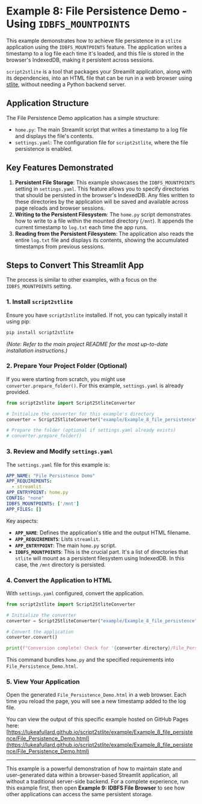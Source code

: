 # Example 8: File Persistence Demo - Using `IDBFS_MOUNTPOINTS`

This example demonstrates how to achieve file persistence in a `stlite` application using the `IDBFS_MOUNTPOINTS` feature. The application writes a timestamp to a log file each time it's loaded, and this file is stored in the browser's IndexedDB, making it persistent across sessions.

`script2stlite` is a tool that packages your Streamlit application, along with its dependencies, into an HTML file that can be run in a web browser using [stlite](https://github.com/whitphx/stlite), without needing a Python backend server.

## Application Structure

The File Persistence Demo application has a simple structure:

-   `home.py`: The main Streamlit script that writes a timestamp to a log file and displays the file's contents.
-   `settings.yaml`: The configuration file for `script2stlite`, where the file persistence is enabled.

## Key Features Demonstrated

1.  **Persistent File Storage**: This example showcases the `IDBFS_MOUNTPOINTS` setting in `settings.yaml`. This feature allows you to specify directories that should be persisted in the browser's IndexedDB. Any files written to these directories by the application will be saved and available across page reloads and browser sessions.
2.  **Writing to the Persistent Filesystem**: The `home.py` script demonstrates how to write to a file within the mounted directory (`/mnt`). It appends the current timestamp to `log.txt` each time the app runs.
3.  **Reading from the Persistent Filesystem**: The application also reads the entire `log.txt` file and displays its contents, showing the accumulated timestamps from previous sessions.

## Steps to Convert This Streamlit App

The process is similar to other examples, with a focus on the `IDBFS_MOUNTPOINTS` setting.

### 1. Install `script2stlite`

Ensure you have `script2stlite` installed. If not, you can typically install it using pip:

```bash
pip install script2stlite
```
*(Note: Refer to the main project README for the most up-to-date installation instructions.)*

### 2. Prepare Your Project Folder (Optional)

If you were starting from scratch, you might use `converter.prepare_folder()`. For this example, `settings.yaml` is already provided.

```python
from script2stlite import Script2StliteConverter

# Initialize the converter for this example's directory
converter = Script2StliteConverter("example/Example_8_file_persistence")

# Prepare the folder (optional if settings.yaml already exists)
# converter.prepare_folder()
```

### 3. Review and Modify `settings.yaml`

The `settings.yaml` file for this example is:

```yaml
APP_NAME: "File Persistence Demo"
APP_REQUIREMENTS:
  - streamlit
APP_ENTRYPOINT: home.py
CONFIG: "none"
IDBFS_MOUNTPOINTS: ['/mnt']
APP_FILES: []
```

Key aspects:

-   **`APP_NAME`**: Defines the application's title and the output HTML filename.
-   **`APP_REQUIREMENTS`**: Lists `streamlit`.
-   **`APP_ENTRYPOINT`**: The main `home.py` script.
-   **`IDBFS_MOUNTPOINTS`**: This is the crucial part. It's a list of directories that `stlite` will mount as a persistent filesystem using IndexedDB. In this case, the `/mnt` directory is persisted.

### 4. Convert the Application to HTML

With `settings.yaml` configured, convert the application.

```python
from script2stlite import Script2StliteConverter

# Initialize the converter
converter = Script2StliteConverter("example/Example_8_file_persistence")

# Convert the application
converter.convert()

print(f"Conversion complete! Check for '{converter.directory}/File_Persistence_Demo.html'.")
```

This command bundles `home.py` and the specified requirements into `File_Persistence_Demo.html`.

### 5. View Your Application

Open the generated `File_Persistence_Demo.html` in a web browser. Each time you reload the page, you will see a new timestamp added to the log file.

You can view the output of this specific example hosted on GitHub Pages here:
[https://lukeafullard.github.io/script2stlite/example/Example_8_file_persistence/File_Persistence_Demo.html](https://lukeafullard.github.io/script2stlite/example/Example_8_file_persistence/File_Persistence_Demo.html)

---

This example is a powerful demonstration of how to maintain state and user-generated data within a browser-based Streamlit application, all without a traditional server-side backend. For a complete experience, run this example first, then open **Example 9: IDBFS File Browser** to see how other applications can access the same persistent storage.
